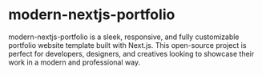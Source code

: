 # modern-nextjs-portfolio
modern-nextjs-portfolio is a sleek, responsive, and fully customizable portfolio website template built with Next.js. This open-source project is perfect for developers, designers, and creatives looking to showcase their work in a modern and professional way.
